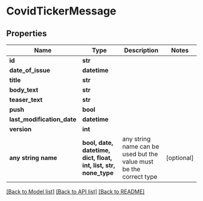# CovidTickerMessage


## Properties
Name | Type | Description | Notes
------------ | ------------- | ------------- | -------------
**id** | **str** |  | 
**date_of_issue** | **datetime** |  | 
**title** | **str** |  | 
**body_text** | **str** |  | 
**teaser_text** | **str** |  | 
**push** | **bool** |  | 
**last_modification_date** | **datetime** |  | 
**version** | **int** |  | 
**any string name** | **bool, date, datetime, dict, float, int, list, str, none_type** | any string name can be used but the value must be the correct type | [optional]

[[Back to Model list]](../README.md#documentation-for-models) [[Back to API list]](../README.md#documentation-for-api-endpoints) [[Back to README]](../README.md)


